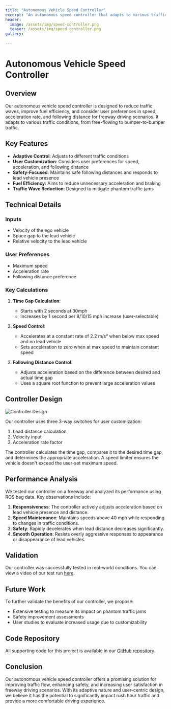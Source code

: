 ```yaml
---
title: "Autonomous Vehicle Speed Controller"
excerpt: "An autonomous speed controller that adapts to various traffic conditions."
header:
  image: /assets/img/speed-controller.png
  teaser: /assets/img/speed-controller.png
gallery:
   
---
```


# Autonomous Vehicle Speed Controller

## Overview

Our autonomous vehicle speed controller is designed to reduce traffic waves, improve fuel efficiency, and consider user preferences in speed, acceleration rate, and following distance for freeway driving scenarios. It adapts to various traffic conditions, from free-flowing to bumper-to-bumper traffic.

## Key Features

- **Adaptive Control**: Adjusts to different traffic conditions
- **User Customization**: Considers user preferences for speed, acceleration, and following distance
- **Safety-Focused**: Maintains safe following distances and responds to lead vehicle presence
- **Fuel Efficiency**: Aims to reduce unnecessary acceleration and braking
- **Traffic Wave Reduction**: Designed to mitigate phantom traffic jams

## Technical Details

### Inputs
- Velocity of the ego vehicle
- Space gap to the lead vehicle
- Relative velocity to the lead vehicle

### User Preferences
- Maximum speed
- Acceleration rate
- Following distance preference

### Key Calculations
1. **Time Gap Calculation**: 
   - Starts with 2 seconds at 30mph
   - Increases by 1 second per 8/10/15 mph increase (user-selectable)

2. **Speed Control**:
   - Accelerates at a constant rate of 2.2 m/s² when below max speed and no lead vehicle
   - Sets acceleration to zero when at max speed to maintain constant speed

3. **Following Distance Control**:
   - Adjusts acceleration based on the difference between desired and actual time gap
   - Uses a square root function to prevent large acceleration values

## Controller Design

![Controller Design](speed-controller.png)

Our controller uses three 3-way switches for user customization:
1. Lead distance calculation
2. Velocity input
3. Acceleration rate factor

The controller calculates the time gap, compares it to the desired time gap, and determines the appropriate acceleration. A speed limiter ensures the vehicle doesn't exceed the user-set maximum speed.

## Performance Analysis

We tested our controller on a freeway and analyzed its performance using ROS bag data. Key observations include:

1. **Responsiveness**: The controller actively adjusts acceleration based on lead vehicle presence and distance.
2. **Speed Maintenance**: Maintains speeds above 40 mph while responding to changes in traffic conditions.
3. **Safety**: Rapidly decelerates when lead distance decreases significantly.
4. **Smooth Operation**: Resists overly aggressive responses to appearance or disappearance of lead vehicles.

## Validation

Our controller was successfully tested in real-world conditions. You can view a video of our test run [here](https://youtu.be/7MECVVMF_n8).

## Future Work

To further validate the benefits of our controller, we propose:
- Extensive testing to measure its impact on phantom traffic jams
- Safety improvement assessments
- User studies to evaluate increased usage due to customizability

## Code Repository

All supporting code for this project is available in our [GitHub repository](https://github.com/aarnab18/teamasa).

## Conclusion

Our autonomous vehicle speed controller offers a promising solution for improving traffic flow, enhancing safety, and increasing user satisfaction in freeway driving scenarios. With its adaptive nature and user-centric design, we believe it has the potential to significantly impact rush hour traffic and provide a more comfortable driving experience.
